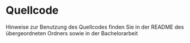 # Quellcode
Hinweise zur Benutzung des Quellcodes finden Sie in der README des übergeordneten Ordners sowie in der Bachelorarbeit
